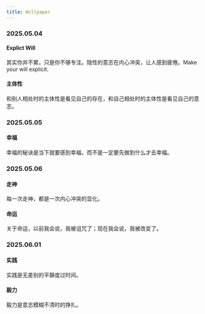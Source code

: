 ```yaml
---
title: Willpaper
---
```


### 2025.05.04

#### Explict Will

其实你并不累，只是你不够专注。隐性的意志在内心冲突，让人感到疲倦。Make your will explicit.

#### 主体性

和别人相处时的主体性是看见自己的存在，和自己相处时的主体性是看见自己的意志。

### 2025.05.05

#### 幸福

幸福的秘诀是当下就要感到幸福，而不是一定要先做到什么才去幸福。

### 2025.05.06

#### 走神

每一次走神，都是一次内心冲突的显化。

#### 命运

关于命运，以前我会说，我被诅咒了；现在我会说，我被改变了。

### 2025.06.01

#### 实践

实践是无差别的平静度过时间。

#### 毅力

毅力是意志模糊不清时的挣扎。